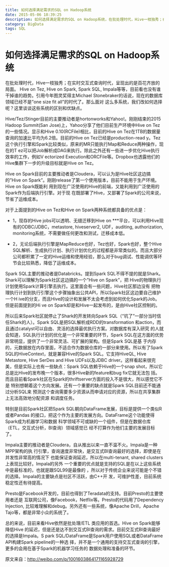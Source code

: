```yaml
---
title: 如何选择满足需求的SQL on Hadoop系统
date: 2015-05-06 18:39:25
description: 如何选择满足需求的SQL on Hadoop系统，在批处理时代，Hive一枝独秀；在实时交互式查询时代，呈现出的是百花齐放的局面。
category: BigData
tags: SQL
---
```

# 如何选择满足需求的SQL on Hadoop系统

在批处理时代，Hive一枝独秀；在实时交互式查询时代，呈现出的是百花齐放的局面。
Hive on Tez, Hive on Spark, Spark SQL, 
Impala等等，目前看也没有谁干掉谁的趋势。引用今年图灵奖得主Michael 
Stonebraker的话说，现在的数据库领域已经不是”one size fit all”的时代了。那么面对
这么多系统，我们改如何选择呢？这里谈谈这些系统的区别和优缺点。

Hive/Tez/Stinger目前的主要推动者是hortonworks和Yahoo!。刚刚结束的2015 Hadoop 
Summit(San Jose)上，Yahoo分享了他们目前生产环境中Hive on 
Tez的一些情况。显示和Hive 0.10(RCFile)相比，目前的Hive on 
Tez在1TB的数据量查询的加速比平均为6.2倍。目前的Hive on Tez已经是production-read
y。Tez这个执行引擎和Spark比较类似，原来的MR只能执行Map和Reduce两种操作，现在的T
ez可以把Job解析成DAG来执行。除此之外还有一些进一步优化Hive执行效率的工作，例如V
ectorized 
Execution和ORCFile等。Dropbox也透露他们的Hive集群下一步的升级目标就是Hive on 
Tez。

Hive on Spark目前的主要推动者是Cloudera，可以认为是Hive社区这边搞的”Hive on 
Spark”。刚刚release了第一个使用版本，目前不能用于生产环境。Hive on Spark既能利
用到现在广泛使用的Hive的前端，又能利用到广泛使用的Spark作为后端执行引擎。对于现
在既部署了Hive，又部署了Spark的公司来说，节省了运维成本。

对于上面提到的Hive on Tez和Hive on Spark两种系统都具备的优点是：

- 1，现存的Hive jobs可以透明、无缝迁移到Hive on ***平台，可以利用Hive现有的ODBC/JDBC，metastore, hiveserver2, UDF，auditing, authorization, monitoring系统，不需要做任何更改和测试，迁移成本低。

- 2，无论后端执行引擎是MapReduce也好，Tez也好，Spark也好，整个Hive SQL解析、生成执行计划、执行计划优化的过程都是非常类似的。而且大部分公司都积累了一定的Hive运维和使用经验，那么对于bug调试、性能调优等环节会比较熟悉，降低了运维成本。

Spark SQL主要的推动者是Databricks。提到Spark 
SQL不得不提的就是Shark。Shark可以理解为Spark社区这边搞的一个”Hive on Spark”，把
Hive的物理执行计划使用Spark计算引擎去执行。这里面会有一些问题，Hive社区那边没有
把物理执行计划到执行引擎这个步骤抽象出公共API，所以Spark社区这边要自己维护一个H
ive的分支，而且Hive的设计和发展不太会考虑到如何优化Spark的Job。但是前面提到的Hi
ve on Spark却是和Hive一起发布的，是由Hive社区控制的。

所以后来Spark社区就停止了Shark的开发转向Spark 
SQL（“坑了”一部分当时信任Shark的人）。Spark SQL是把SQL解析成RDD的transformation
和action，而且通过catalyst可以自由、灵活的选择最优执行方案。对数据库有深入研究
的人就会知道，SQL执行计划的优化是一个非常重要的环节，Spark 
SQL在这方面的优势非常明显，提供了一个非常灵活、可扩展的架构。但是Spark SQL是基
于内存的，元数据放在内存里面，不适合作为数据仓库的一部分来使用。所以有了Spark 
SQL的HiveContext，就是兼容Hive的Spark SQL。它支持HiveQL, Hive Metastore, Hive 
SerDes and Hive UDFs以及JDBC 
driver。这样看起来很完美，但是实际上也有一些缺点：Spark SQL依赖于Hive的一个snap
shot，所以它总是比Hive的发布晚一个版本，很多Hive新的feature和bug fix它就无法包
括。而且目前看Spark社区在Spark的thriftserver方面的投入不是很大，所以感觉它不是
特别想朝着这个方向发展。还有一个重要的缺点就是Spark SQL目前还不能通过分析SQL来
预测这个查询需要多少资源从而申请对应的资源，所以在共享集群上无法高效地分配资源
和调度任务。

特别是目前Spark社区把Spark SQL朝向DataFrame发展，目标是提供一个类似R或者Pandas
的接口，把这个作为主要的发展方向。DataFrame这个功能使得Spark成为机器学习和数据
科学领域不可或缺的一个组件，但是在数据仓库（ETL，交互式分析，BI查询）领域感觉已
经不打算作为他们主要的发展目标了。

Impala主要的推动者是Cloudera，自从推出以来一直不温不火。Impala是一种MPP架构的执
行引擎，查询速度非常快，是交互式BI查询最好的选择，即使是在并发性非常高的情况下
也能保证查询延迟，所以在multi-tenant, shared clusters上表现比较好。Impala的另外
一个重要的优点就是支持的SQL是在以上这些系统中是最标准的，也就是跟SQL99是最像的
，所以对于传统企业来说可能是个不错的选择。Impala的主要缺点是社区不活跃，由C++开
发，可维护性差，目前系统稳定性还有待提高。

Presto是Facebook开发的，目前也得到了Teradata的支持。目前Presto的主要使用者还是
互联网公司，像Facebook，Netflix等。Presto的代码用了Dependency Injection, 
比较难理解和debug。另外还有一些系统，像Apache Drill，Apache 
Tajo等，都是非常小众的系统了。

总的来说，目前来看Hive依然是批处理/ETL 类应用的首选。Hive on Spark能够降低Hive
的延迟，但是还是达不到交互式BI查询的需求。目前交互式BI查询最好的选择是Impala。S
park SQL/DataFrame是Spark用户使用SQL或者DataFrame API构建Spark pipeline的一种选
择，并不是一个通用的支持交互式查询的引擎，更多的会用在基于Spark的机器学习任务的
数据处理和准备的环节。

原文来自：http://weibo.com/p/1001603864171165928729

